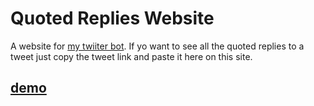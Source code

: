# Quoted Replies Website
A website for [my twiiter bot](https://twitter.com/quoted_replies). If yo want to see all the quoted replies to a tweet just copy the tweet link and paste it here on this site.

## [demo](https://james-muriithi.github.io/quotedreplies/)
